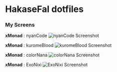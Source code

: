 HakaseFal dotfiles
=============

### My Screens

**xMonad** : nyanCode
![nyanCode Screenshot](https://raw.githubusercontent.com/HakaseFal/dot/master/monad_config/Screens/nyanCode.png)

**xMonad** : kuromeBlood
![kuromeBlood Screenshot](https://raw.githubusercontent.com/HakaseFal/dot/master/monad_config/Screens/kuromeBlood.png)

**xMonad** : colorNana
![colorNana Screenshot](https://raw.githubusercontent.com/HakaseFal/dot/master/monad_config/Screens/colorNana.png)

**xMonad** : ExoNixi
![ExoNixi Screenshot](https://raw.githubusercontent.com/HakaseFal/dot/master/monad_config/Screens/ExoNixi.jpg)
